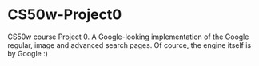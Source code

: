 # CS50w-Project0
 CS50w course Project 0.
A Google-looking implementation of the Google regular, image and advanced search pages.
Of cource, the engine itself is by Google :)
